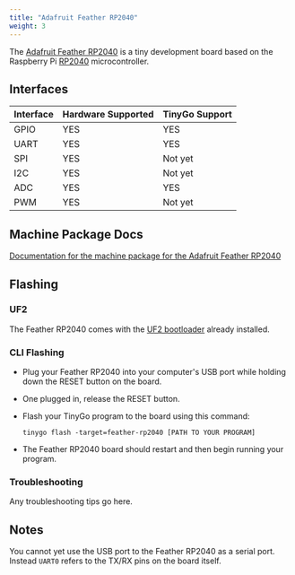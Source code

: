 ```yaml
---
title: "Adafruit Feather RP2040"
weight: 3
---
```


The [Adafruit Feather RP2040](https://www.adafruit.com/product/4884) is a tiny development board based on the Raspberry Pi [RP2040](https://datasheets.raspberrypi.org/rp2040/rp2040-datasheet.pdf) microcontroller.

## Interfaces

| Interface | Hardware Supported | TinyGo Support |
| --------- | ------------- | ----- |
| GPIO      | YES | YES |
| UART      | YES | YES |
| SPI      | YES | Not yet |
| I2C      | YES | Not yet |
| ADC      | YES | YES |
| PWM      | YES | Not yet |

## Machine Package Docs

[Documentation for the machine package for the Adafruit Feather RP2040](../machine/feather-rp2040)

## Flashing

### UF2

The Feather RP2040 comes with the [UF2 bootloader](https://github.com/Microsoft/uf2) already installed.

### CLI Flashing

- Plug your Feather RP2040 into your computer's USB port while holding down the RESET button on the board.
- One plugged in, release the RESET button.
- Flash your TinyGo program to the board using this command:

    ```shell
    tinygo flash -target=feather-rp2040 [PATH TO YOUR PROGRAM]
    ```

- The Feather RP2040 board should restart and then begin running your program.

### Troubleshooting

Any troubleshooting tips go here.

## Notes

You cannot yet use the USB port to the Feather RP2040 as a serial port. Instead `UART0` refers to the TX/RX pins on the board itself.
